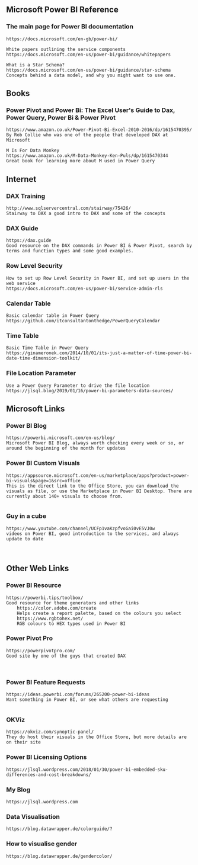 ## Microsoft Power BI Reference
###	The main page for Power BI documentation
	https://docs.microsoft.com/en-gb/power-bi/

	White papers outlining the service components
	https://docs.microsoft.com/en-us/power-bi/guidance/whitepapers
	
	What is a Star Schema?
	https://docs.microsoft.com/en-us/power-bi/guidance/star-schema
	Concepts behind a data model, and why you might want to use one.

## Books
###	Power Pivot and Power Bi: The Excel User's Guide to Dax, Power Query, Power Bi & Power Pivot
	https://www.amazon.co.uk/Power-Pivot-Bi-Excel-2010-2016/dp/1615470395/
	By Rob Collie who was one of the people that developed DAX at Microsoft
	 
	M Is For Data Monkey
	https://www.amazon.co.uk/M-Data-Monkey-Ken-Puls/dp/1615470344
	Great book for learning more about M used in Power Query
	
## Internet
###	DAX Training
	http://www.sqlservercentral.com/stairway/75426/
	Stairway to DAX a good intro to DAX and some of the concepts
	
###	DAX Guide
	https://dax.guide
	Good resource on the DAX commands in Power BI & Power Pivot, search by terms and function types and some good examples.
	
###	Row Level Security 
	How to set up Row Level Security in Power BI, and set up users in the web service
	https://docs.microsoft.com/en-us/power-bi/service-admin-rls
	
###	Calendar Table
	Basic calendar table in Power Query
	https://github.com/itconsultantonthedge/PowerQueryCalendar
	
###	Time Table
	Basic Time Table in Power Query
	https://ginameronek.com/2014/10/01/its-just-a-matter-of-time-power-bi-date-time-dimension-toolkit/ 
	
###	File Location Parameter
	Use a Power Query Parameter to drive the file location
	https://jlsql.blog/2019/01/16/power-bi-parameters-data-sources/
	
	
## Microsoft Links
	
###	Power BI Blog
	https://powerbi.microsoft.com/en-us/blog/
	Microsoft Power BI Blog, always worth checking every week or so, or around the beginning of the month for updates
	
###	Power BI Custom Visuals
	https://appsource.microsoft.com/en-us/marketplace/apps?product=power-bi-visuals&page=1&src=office
	This is the direct link to the Office Store, you can download the visuals as file, or use the Marketplace in Power BI Desktop. There are currently about 140+ visuals to choose from.
	 
###	Guy in a cube
	https://www.youtube.com/channel/UCFp1vaKzpfvoGai0vE5VJ0w
	videos on Power BI, good introduction to the services, and always update to date
 
## Other Web Links
	
###	Power BI Resource 
	https://powerbi.tips/toolbox/
	Good resource for theme generators and other links
		https://color.adobe.com/create
		Helps create a report palette, based on the colours you select
		https://www.rgbtohex.net/
		RGB colours to HEX types used in Power BI
	
###	Power Pivot Pro
	https://powerpivotpro.com/
	Good site by one of the guys that created DAX
  
###	Power BI Feature Requests
	https://ideas.powerbi.com/forums/265200-power-bi-ideas
	Want something in Power BI, or see what others are requesting
	  
###	OKViz
	https://okviz.com/synoptic-panel/
	They do host their visuals in the Office Store, but more details are on their site
	
###	Power BI Licensing Options
	https://jlsql.wordpress.com/2018/01/30/power-bi-embedded-sku-differences-and-cost-breakdowns/
	
###	My Blog
	https://jlsql.wordpress.com
	
###	Data Visualisation
	https://blog.datawrapper.de/colorguide/?
	
###	How to visualise gender
	https://blog.datawrapper.de/gendercolor/

